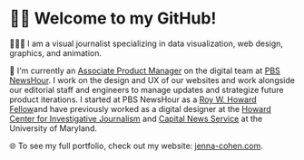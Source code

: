 # 👋🏼 Welcome to my GitHub!

👩🏻‍💻 I am a visual journalist specializing in data visualization, web design, graphics, and animation.

📰 I'm currently an [Associate Product Manager](https://www.pbs.org/newshour/author/jenna-cohen) on the digital team at [PBS NewsHour](https://www.pbs.org/newshour/). I work on the design and UX of our websites and work alongside our editorial staff and engineers to manage updates and strategize future product iterations. I started at PBS NewsHour as a [Roy W. Howard Fellow](https://scripps.com/fund/news/scripps-howard-foundation-announces-newest-class-of-roy-w-howard-fellows/)and have previously worked as a digital designer at the [Howard Center for Investigative Journalism](https://merrill.umd.edu/howard-center-for-investigative-journalism) and [Capital News Service](https://cnsmaryland.org/) at the University of Maryland.

🌐 To see my full portfolio, check out my website: [jenna-cohen.com](https://jenna-cohen.com/).

